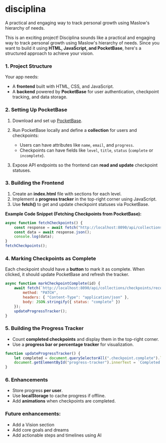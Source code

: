 # disciplina
A practical and engaging way to track personal growth using Maslow's hierarchy of needs.

This is an exciting project! Disciplina sounds like a practical and engaging way to track personal growth using Maslow's hierarchy of needs. Since you want to build it using **HTML, JavaScript, and PocketBase**, here's a structured approach to achieve your vision.

### 1. **Project Structure**
Your app needs:
- A **frontend** built with HTML, CSS, and JavaScript.
- A **backend** powered by **PocketBase** for user authentication, checkpoint tracking, and data storage.

### 2. **Setting Up PocketBase**
1. Download and set up [PocketBase](https://pocketbase.io/).
2. Run PocketBase locally and define a **collection** for users and checkpoints:
   - Users can have attributes like `name`, `email`, and `progress`.
   - Checkpoints can have fields like `level`, `title`, `status` (`complete` or `incomplete`).

3. Expose API endpoints so the frontend can **read and update** checkpoint statuses.

### 3. **Building the Frontend**
1. Create an **index.html** file with sections for each level.
2. Implement a **progress tracker** in the top-right corner using JavaScript.
3. Use **fetch()** to get and update checkpoint statuses via PocketBase.

**Example Code Snippet (Fetching Checkpoints from PocketBase):**
```javascript
async function fetchCheckpoints() {
    const response = await fetch("http://localhost:8090/api/collections/checkpoints/records");
    const data = await response.json();
    console.log(data);
}
fetchCheckpoints();
```

### 4. **Marking Checkpoints as Complete**
Each checkpoint should have a **button** to mark it as complete. When clicked, it should update PocketBase and refresh the tracker.

```javascript
async function markCheckpointComplete(id) {
    await fetch(`http://localhost:8090/api/collections/checkpoints/records/${id}`, {
        method: "PATCH",
        headers: { "Content-Type": "application/json" },
        body: JSON.stringify({ status: "complete" })
    });
    updateProgressTracker();
}
```

### 5. **Building the Progress Tracker**
- Count **completed checkpoints** and display them in the top-right corner.
- Use a **progress bar or percentage tracker** for visualization.

```javascript
function updateProgressTracker() {
    let completed = document.querySelectorAll(".checkpoint.complete").length;
    document.getElementById("progress-tracker").innerText = `Completed: ${completed}`;
}
```

### 6. **Enhancements**
- Store progress **per user**.
- Use **localStorage** to cache progress if offline.
- Add **animations** when checkpoints are completed.

### Future enhancements:

- Add a Vision section
- Add core goals and dreams
- Add actionable steps and timelines using AI
